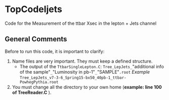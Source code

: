 # TopCodeljets
Code for the Measurement of the ttbar Xsec in the lepton + Jets channel


## General Comments
Before to run this code, it is important to clarify:
1. Name files are very important. They must keep a defined structure.
   - The output of the `TtbarSingleLepton.C`: 
   `Tree_LepJets_`"additional info of the sample"`_`"Luminosity in pb-1"`_`"SAMPLE"`.root`
   *Example* `Tree_LepJets_v7-3-6_Spring15-bx50_40pb-1_ttbar-PowhegPythia.root`	      
2. You must change all the directory to your own home (**example: line 100 of TreeReader.C** ).

# 